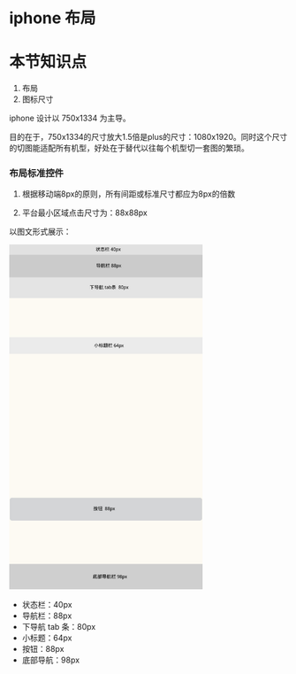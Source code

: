 # iphone 布局


# 本节知识点
1. 布局
2. 图标尺寸

    



iphone 设计以 750x1334 为主导。

目的在于，750x1334的尺寸放大1.5倍是plus的尺寸：1080x1920。同时这个尺寸的切图能适配所有机型，好处在于替代以往每个机型切一套图的繁琐。


### 布局标准控件

1. 根据移动端8px的原则，所有间距或标准尺寸都应为8px的倍数
 
2. 平台最小区域点击尺寸为：88x88px

以图文形式展示：


<img src="buju.jpg" alt="draw" style="width:350px; height:623px;"/>


* 状态栏：40px
* 导航栏：88px
* 下导航 tab 条：80px
* 小标题：64px
* 按钮：88px
* 底部导航：98px

 





